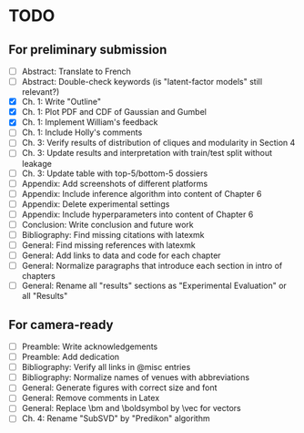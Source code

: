 # TODO

## For preliminary submission

- [ ] Abstract: Translate to French
- [ ] Abstract: Double-check keywords (is "latent-factor models" still relevant?)
- [x] Ch. 1: Write "Outline"
- [x] Ch. 1: Plot PDF and CDF of Gaussian and Gumbel
- [x] Ch. 1: Implement William's feedback
- [ ] Ch. 1: Include Holly's comments
- [ ] Ch. 3: Verify results of distribution of cliques and modularity in Section 4
- [ ] Ch. 3: Update results and interpretation with train/test split without leakage
- [ ] Ch. 3: Update table with top-5/bottom-5 dossiers
- [ ] Appendix: Add screenshots of different platforms
- [ ] Appendix: Include inference algorithm into content of Chapter 6
- [ ] Appendix: Delete experimental settings
- [ ] Appendix: Include hyperparameters into content of Chapter 6
- [ ] Conclusion: Write conclusion and future work
- [ ] Bibliography: Find missing citations with latexmk
- [ ] General: Find missing references with latexmk
- [ ] General: Add links to data and code for each chapter
- [ ] General: Normalize paragraphs that introduce each section in intro of chapters
- [ ] General: Rename all "results" sections as "Experimental Evaluation" or all "Results"

## For camera-ready

- [ ] Preamble: Write acknowledgements
- [ ] Preamble: Add dedication
- [ ] Bibliography: Verify all links in @misc entries
- [ ] Bibliography: Normalize names of venues with abbreviations
- [ ] General: Generate figures with correct size and font
- [ ] General: Remove comments in Latex
- [ ] General: Replace \bm and \boldsymbol by \vec for vectors
- [ ] Ch. 4: Rename "SubSVD" by "Predikon" algorithm
